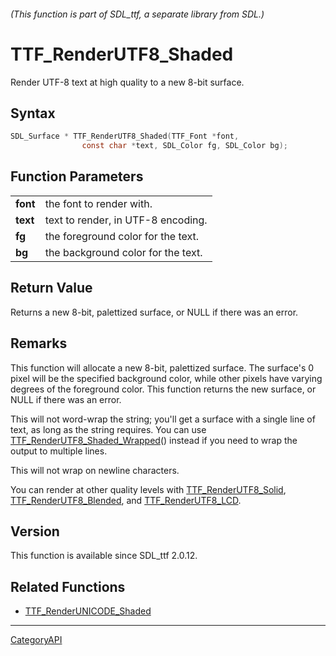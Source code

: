 ###### (This function is part of SDL_ttf, a separate library from SDL.)
# TTF_RenderUTF8_Shaded

Render UTF-8 text at high quality to a new 8-bit surface.

## Syntax

```c
SDL_Surface * TTF_RenderUTF8_Shaded(TTF_Font *font,
                const char *text, SDL_Color fg, SDL_Color bg);

```

## Function Parameters

|              |                                    |
| ------------ | ---------------------------------- |
| **font**     | the font to render with.           |
| **text**     | text to render, in UTF-8 encoding. |
| **fg**       | the foreground color for the text. |
| **bg**       | the background color for the text. |

## Return Value

Returns a new 8-bit, palettized surface, or NULL if there was an error.

## Remarks

This function will allocate a new 8-bit, palettized surface. The surface's
0 pixel will be the specified background color, while other pixels have
varying degrees of the foreground color. This function returns the new
surface, or NULL if there was an error.

This will not word-wrap the string; you'll get a surface with a single line
of text, as long as the string requires. You can use
[TTF_RenderUTF8_Shaded_Wrapped](TTF_RenderUTF8_Shaded_Wrapped.md)() instead if
you need to wrap the output to multiple lines.

This will not wrap on newline characters.

You can render at other quality levels with
[TTF_RenderUTF8_Solid](TTF_RenderUTF8_Solid.md),
[TTF_RenderUTF8_Blended](TTF_RenderUTF8_Blended.md), and
[TTF_RenderUTF8_LCD](TTF_RenderUTF8_LCD.md).

## Version

This function is available since SDL_ttf 2.0.12.

## Related Functions

* [TTF_RenderUNICODE_Shaded](TTF_RenderUNICODE_Shaded.md)

----
[CategoryAPI](CategoryAPI.md)
